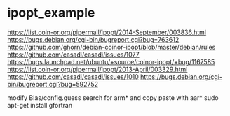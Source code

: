 # ipopt_example

https://list.coin-or.org/pipermail/ipopt/2014-September/003836.html
https://bugs.debian.org/cgi-bin/bugreport.cgi?bug=763612
https://github.com/ghorn/debian-coinor-ipopt/blob/master/debian/rules
https://github.com/casadi/casadi/issues/1077
https://bugs.launchpad.net/ubuntu/+source/coinor-ipopt/+bug/1167585
https://list.coin-or.org/pipermail/ipopt/2013-April/003329.html
https://github.com/casadi/casadi/issues/1010
https://bugs.debian.org/cgi-bin/bugreport.cgi?bug=592752

modify Blas/config.guess search for arm* and copy paste with aar*
sudo apt-get install gfortran
